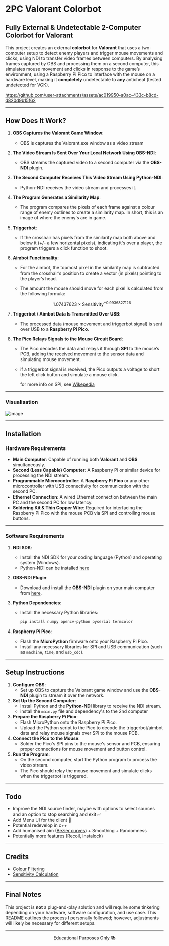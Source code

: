 # 2PC Valorant Colorbot

## Fully External & Undetectable 2-Computer Colorbot for Valorant

This project creates an external **colorbot** for **Valorant** that uses a two-computer setup to detect enemy players and trigger mouse movements and clicks, using NDI to transfer video frames between computers. By analysing frames captured by OBS and processing them on a second computer, this simulates mouse movement and clicks in response to the game’s environment, using a Raspberry Pi Pico to interface with the mouse on a hardware level, making it **completely** undetectable to **any** anticheat (tested undetected for VGK).

https://github.com/user-attachments/assets/ac019950-a0ac-433c-b8cd-d820d9b15f62


---

## How Does It Work?

1. **OBS Captures the Valorant Game Window**:
   - OBS is captures the Valorant.exe window as a video stream
2. **The Video Stream Is Sent Over Your Local Network Using OBS-NDI**:
   - OBS streams the captured video to a second computer via the **OBS-NDI** plugin.
3. **The Second Computer Receives This Video Stream Using Python-NDI**:
   - Python-NDI receives the video stream and processes it.
4. **The Program Generates a Similarity Map**:
   - The program compares the pixels of each frame against a colour range of enemy outlines to create a similarity map. In short, this is an image of where the enemy's are in game.
5. **Triggerbot**:

   - If the crosshair has pixels from the similarity map both above and below it (+/- a few horizontal pixels), indicating it's over a player, the program triggers a click function to shoot.

6. **Aimbot Functionality**:

   - For the aimbot, the topmost pixel in the similarity map is subtracted from the crosshair’s position to create a vector (in pixels) pointing to the player’s head.
   - The amount the mouse should move for each pixel is calculated from the following formula:

     $$ 1.07437623 \times \text{Sensitivity}^{-0.9936827126} $$

7. **Triggerbot / Aimbot Data Is Transmitted Over USB**:
   - The processed data (mouse movement and triggerbot signal) is sent over USB to a **Raspberry Pi Pico**.
8. **The Pico Relays Signals to the Mouse Circuit Board**:
   - The Pico decodes the data and relays it through **SPI** to the mouse’s PCB, adding the received movement to the sensor data and simulating mouse movement.
   - if a triggerbot signal is received, the Pico outputs a voltage to short the left click button and simulate a mouse click.

     for more info on SPI, see [Wikepedia](https://en.wikipedia.org/wiki/Serial_Peripheral_Interface)
---
### Visualisation

![image](https://github.com/user-attachments/assets/3bc80cc7-9d33-45fb-a8aa-60e86ab7a49a)

---

## Installation

### Hardware Requirements

- **Main Computer**: Capable of running both **Valorant** and **OBS** simultaneously.
- **Second (Less Capable) Computer**: A Raspberry Pi or similar device for processing the NDI stream.
- **Programmable Microcontroller**: A **Raspberry Pi Pico** or any other microcontroller with USB connectivity for communication with the second PC.
- **Ethernet Connection**: A wired Ethernet connection between the main PC and the second PC for low latency.
- **Soldering Kit & Thin Copper Wire**: Required for interfacing the Raspberry Pi Pico with the mouse PCB via SPI and controlling mouse buttons.

---

### Software Requirements

1. **NDI SDK**:

   - Install the NDI SDK for your coding language (Python) and operating system (Windows).
   - Python-NDI can be installed [here](https://github.com/buresu/ndi-python)

2. **OBS-NDI Plugin**:
   - Download and install the **OBS-NDI** plugin on your main computer from [here](https://github.com/DistroAV/DistroAV).
3. **Python Dependencies**:

   - Install the necessary Python libraries:
     ```bash
     pip install numpy opencv-python pyserial termcolor
     ```

4. **Raspberry Pi Pico**:
   - Flash the **MicroPython** firmware onto your Raspberry Pi Pico.
   - Install any necessary libraries for SPI and USB communication (such as `machine`, `time`, and `usb_cdc`).

---

## Setup Instructions

1. **Configure OBS**:
   - Set up OBS to capture the Valorant game window and use the **OBS-NDI** plugin to stream it over the network.
2. **Set Up the Second Computer**:
   - Install Python and the **Python-NDI** library to receive the NDI stream.
   - install the `main.py` file and dependency's to the 2nd computer
3. **Prepare the Raspberry Pi Pico**:
   - Flash MicroPython onto the Raspberry Pi Pico.
   - Upload the Python script to the Pico to decode the triggerbot/aimbot data and relay mouse signals over SPI to the mouse PCB.
4. **Connect the Pico to the Mouse**:
   - Solder the Pico's SPI pins to the mouse's sensor and PCB, ensuring proper connections for mouse movement and button control.
5. **Run the Program**:
   - On the second computer, start the Python program to process the video stream.
   - The Pico should relay the mouse movement and simulate clicks when the triggerbot is triggered.

---

## Todo
- Improve the NDI source finder, maybe with options to select sources and an option to stop searching and exit ✅
- Add Menu UI for the client 🚧
- Potential redevelop in c++
- Add humanised aim ([Bezier curves](https://en.wikipedia.org/wiki/B%C3%A9zier_curve#:~:text=B%C3%A9zier%20curves%20are%20widely%20used,to%20manipulate%20the%20curve%20intuitively.)) + Smoothing + Randomness
- Potentially more features (Recoil, Instalock)

---

## Credits

- [Colour Filtering](https://www.unknowncheats.me/forum/valorant/587689-fast-hue-l2-distance-based-color-filtering-using-numpy.html)
- [Sensitivity Calculation](https://www.unknowncheats.me/forum/valorant/499748-pixel-silent-aim.html)

---

## Final Notes

This project is **not** a plug-and-play solution and will require some tinkering depending on your hardware, software configuration, and use case. This README outlines the process I personally followed; however, adjustments will likely be necessary for different setups.

---

<p align="center">Educational Purposes Only 📚</p>
